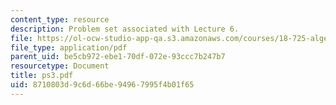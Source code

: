 ```yaml
---
content_type: resource
description: Problem set associated with Lecture 6.
file: https://ol-ocw-studio-app-qa.s3.amazonaws.com/courses/18-725-algebraic-geometry-fall-2003/8710803d9c6d66be94967995f4b01f65_ps3.pdf
file_type: application/pdf
parent_uid: be5cb972-ebe1-70df-072e-93ccc7b247b7
resourcetype: Document
title: ps3.pdf
uid: 8710803d-9c6d-66be-9496-7995f4b01f65
---
```

